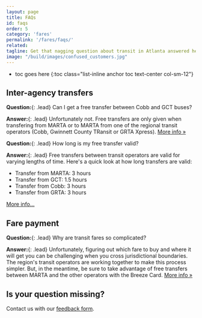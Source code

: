 ```yaml
---
layout: page
title: FAQs
id: faqs
order: 5
category: 'fares'
permalink: '/fares/faqs/'
related:
tagline: Get that nagging question about transit in Atlanta answered here.
image: "/build/images/confused_customers.jpg"
---
```


* toc goes here
{:toc class="list-inline anchor toc text-center col-sm-12"}

## Inter-agency transfers
**Question:**{: .lead} Can I get a free transfer between Cobb and GCT buses?

**Answer:**{: .lead} Unfortunately not.  Free transfers are only given when transfering from MARTA or to MARTA from one of the regional transit operators (Cobb, Gwinnett County TRansit or GRTA Xpress). [More info »](/fares/transfers)

**Question:**{: .lead} How long is my free transfer valid?

**Answer:**{: .lead} Free transfers between transit operators are valid for varying lengths of time. Here's a quick look at how long transfers are valid:

* Transfer from MARTA: 3 hours
* Transfer from GCT: 1.5 hours
* Transfer from Cobb: 3 hours
* Transfer from GRTA: 3 hours

[More info...](/fares/passes)

## Fare payment

**Question:**{: .lead} Why are transit fares so complicated?

**Answer:**{: .lead} Unfortunately, figuring out which fare to buy and where it will get you can be challenging when you cross jurisdictional boundaries. The region's transit operators are working together to make this process simpler. But, in the meantime, be sure to take advantage of free transfers between MARTA and the other operators with the Breeze Card. [More info &raquo;](/fares/products)

## Is your question missing?

Contact us with our <a href="/about/feedback">feedback form</a>.
